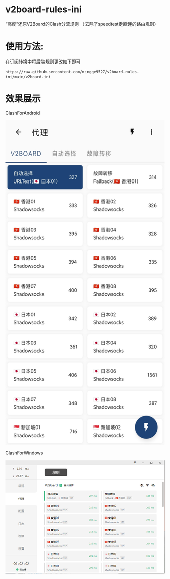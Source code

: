 # v2board-rules-ini
“高度”还原V2Board的Clash分流规则
（去除了speedtest走直连的路由规则）
# 使用方法:
在订阅转换中将后端规则更改如下即可
```shell script
https://raw.githubusercontent.com/mingge9527/v2board-rules-ini/main/v2board.ini
```

# 效果展示

ClashForAndroid

![image](https://github.com/mingge9527/v2board-rules-ini/blob/main/cfa.jpg?raw=true)

ClashForWindows

![image](https://github.com/mingge9527/v2board-rules-ini/blob/main/cfw.png?raw=true)
